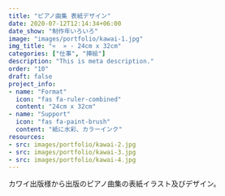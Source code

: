 ```yaml
---
title: "ピアノ曲集 表紙デザイン"
date: 2020-07-12T12:14:34+06:00
date_show: "制作年いろいろ"
image: "images/portfolio/kawai-1.jpg"
img_title: "«  » - 24cm x 32cm"
categories: ["仕事", "挿絵"]
description: "This is meta description."
order: "10"
draft: false
project_info:
- name: "Format"
  icon: "fas fa-ruler-combined"
  content: "24cm x 32cm"
- name: "Support"
  icon: "fas fa-paint-brush"
  content: "紙に水彩、カラーインク"
resources:
- src: images/portfolio/kawai-2.jpg
- src: images/portfolio/kawai-3.jpg
- src: images/portfolio/kawai-4.jpg
---
```

カワイ出版様から出版のピアノ曲集の表紙イラスト及びデザイン。
